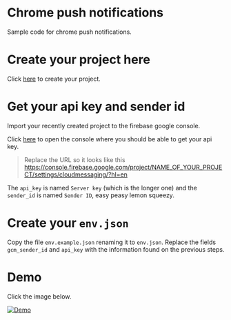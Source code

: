 Chrome push notifications
=========================

Sample code for chrome push notifications.

Create your project here
========================

Click [here][gc-project] to create your project.

Get your api key and sender id
==============================

Import your recently created project to the firebase google console.

Click [here][fc-project] to open the console where you should be able to get your api key.

> Replace the URL so it looks like this https://console.firebase.google.com/project/NAME_OF_YOUR_PROJECT/settings/cloudmessaging/?hl=en

The `api_key` is named `Server key` (which is the longer one) and the `sender_id` is named `Sender ID`, easy peasy lemon squeezy.

Create your `env.json`
======================

Copy the file `env.example.json` renaming it to `env.json`. Replace the fields `gcm_sender_id` and `api_key` with the information found on the previous steps.

Demo
====

Click the image below.

[![Demo][ngrok-image]][ngrok-far]

[ngrok-far]: https://dptole.ngrok.io/chrome_push_notification/
[ngrok-image]: https://ngrok.com/static/img/demo.png
[gc-project]: https://console.cloud.google.com/projectcreate?previousPage=%2Fprojectselector%2Fiam-admin%2Fsettings&organizationId=0
[fc-project]: https://console.firebase.google.com/project/
